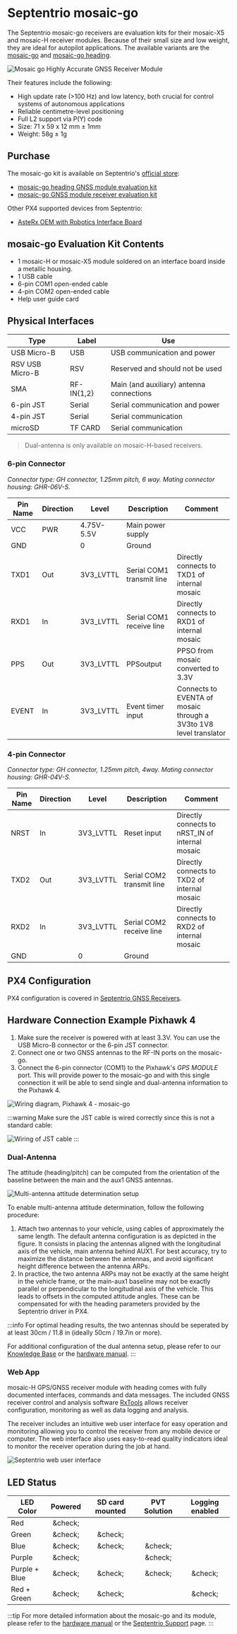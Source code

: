 # Septentrio mosaic-go

The Septentrio mosaic-go receivers are evaluation kits for their mosaic-X5 and mosaic-H receiver modules.
Because of their small size and low weight, they are ideal for autopilot applications.
The available variants are the [mosaic-go](https://www.septentrio.com/en/products/gps/gnss-receiver-modules/mosaic-go-evaluation-kit)
and [mosaic-go heading](https://www.septentrio.com/en/products/gps/gnss-receiver-modules/mosaic-h-evaluation-kit).

![Mosaic go Highly Accurate GNSS Receiver Module](../../assets/hardware/gps/septentrio_sbf/mosaic-go.png)

Their features include the following:

- High update rate (>100 Hz) and low latency, both crucial for control systems of autonomous applications
- Reliable centimetre-level positioning
- Full L2 support via P(Y) code
- Size: 71 x 59 x 12 mm ± 1mm
- Weight: 58g ± 1g

## Purchase

The mosaic-go kit is available on Septentrio's [official store](https://web.septentrio.com/l/858493/2022-04-19/xgrnz):

- [mosaic-go heading GNSS module evaluation kit](https://web.septentrio.com/l/858493/2022-04-19/xgrp9)
- [mosaic-go GNSS module receiver evaluation kit](https://web.septentrio.com/l/858493/2022-04-19/xgrpd)

Other PX4 supported devices from Septentrio:

- [AsteRx OEM with Robotics Interface Board](../gps_compass/septentrio_asterx-rib.md)

## mosaic-go Evaluation Kit Contents

- 1 mosaic-H or mosaic-X5 module soldered on an interface board inside a metallic housing.
- 1 USB cable
- 6-pin COM1 open-ended cable
- 4-pin COM2 open-ended cable
- Help user guide card

## Physical Interfaces

| Type            | Label          | Use                                                         |
| --------------- | -------------- | ----------------------------------------------------------- |
| USB Micro-B     | USB            | USB communication and power                                 |
| RSV USB Micro-B | RSV            | Reserved and should not be used                             |
| SMA             | RF-IN\{1,2\} | Main (and auxiliary) antenna connections |
| 6-pin JST       | Serial         | Serial communication and power                              |
| 4-pin JST       | Serial         | Serial communication                                        |
| microSD         | TF CARD        | Serial communication                                        |

> Dual-antenna is only available on mosaic-H-based receivers.

### 6-pin Connector

_Connector type: GH connector, 1.25mm pitch, 6 way. Mating connector housing: GHR-06V-S._

| Pin Name | Direction | Level                                      | Description               | Comment                                                           |
| -------- | --------- | ------------------------------------------ | ------------------------- | ----------------------------------------------------------------- |
| VCC      | PWR       | 4.75V-5.5V | Main power supply         |                                                                   |
| GND      |           | 0                                          | Ground                    |                                                                   |
| TXD1     | Out       | 3V3_LVTTL             | Serial COM1 transmit line | Directly connects to TXD1 of internal mosaic                      |
| RXD1     | In        | 3V3_LVTTL             | Serial COM1 receive line  | Directly connects to RXD1 of internal mosaic                      |
| PPS      | Out       | 3V3_LVTTL             | PPSoutput                 | PPSO from mosaic converted to 3.3V                |
| EVENT    | In        | 3V3_LVTTL             | Event timer input         | Connects to EVENTA of mosaic through a 3V3to 1V8 level translator |

### 4-pin Connector

_Connector type: GH connector, 1.25mm pitch, 4way. Mating connector housing: GHR-04V-S._

| Pin Name | Direction | Level                          | Description               | Comment                                                              |
| -------- | --------- | ------------------------------ | ------------------------- | -------------------------------------------------------------------- |
| NRST     | In        | 3V3_LVTTL | Reset input               | Directly connects to nRST_IN of internal mosaic |
| TXD2     | Out       | 3V3_LVTTL | Serial COM2 transmit line | Directly connects to TXD2 of internal mosaic                         |
| RXD2     | In        | 3V3_LVTTL | Serial COM2 receive line  | Directly connects to RXD2 of internal mosaic                         |
| GND      |           | 0                              | Ground                    |                                                                      |

## PX4 Configuration

PX4 configuration is covered in [Septentrio GNSS Receivers](../gps_compass/septentrio.md).

## Hardware Connection Example Pixhawk 4

1. Make sure the receiver is powered with at least 3.3V. You can use the USB Micro-B connector or the 6-pin JST connector.
2. Connect one or two GNSS antennas to the RF-IN ports on the mosaic-go.
3. Connect the 6-pin connector (COM1) to the Pixhawk's _GPS MODULE_ port.
   This will provide power to the mosaic-go and with this single connection it will be able to send single and dual-antenna
   information to the Pixhawk 4.

![Wiring diagram, Pixhawk 4 - mosaic-go](../../assets/hardware/gps/septentrio_sbf/mosaic-go_wiring.png "Wiring diagram, Pixhawk 4 - mosaic-go")

:::warning
Make sure the JST cable is wired correctly since this is not a standard cable:

![Wiring of JST cable](../../assets/hardware/gps/septentrio_sbf/jst_cable.png)
:::

### Dual-Antenna

The attitude (heading/pitch) can be computed from the orientation of the baseline between the main and the aux1 GNSS antennas.

![Multi-antenna attitude determination setup](../../assets/hardware/gps/septentrio_sbf/multi-antenna_attitude_setup.png)

To enable multi-antenna attitude determination, follow the following procedure:

1. Attach two antennas to your vehicle, using cables of approximately the same length.
   The default antenna configuration is as depicted in the figure.
   It consists in placing the antennas aligned with the longitudinal axis of the vehicle, main antenna behind AUX1.
   For best accuracy, try to maximize the distance between the antennas, and avoid significant height difference between the antenna ARPs.
2. In practice, the two antenna ARPs may not be exactly at the same height in the vehicle frame, or the main-aux1 baseline may not be exactly parallel or perpendicular to the longitudinal axis of the vehicle.
   This leads to offsets in the computed attitude angles.
   These can be compensated for with the heading parameters provided by the Septentrio driver in PX4.

:::info
For optimal heading results, the two antennas should be seperated by at least 30cm / 11.8 in (ideally 50cm / 19.7in or more).

For additional configuration of the dual antenna setup, please refer to our [Knowledge Base](https://support.septentrio.com/l/858493/2022-04-19/xgrqd) or the [hardware manual](https://web.septentrio.com/l/858493/2022-04-19/xgrql).
:::

### Web App

mosaic-H GPS/GNSS receiver module with heading comes with fully documented interfaces, commands and data messages.
The included GNSS receiver control and analysis software [RxTools](https://web.septentrio.com/l/858493/2022-04-19/xgrqp) allows receiver configuration, monitoring as well as data logging and analysis.

The receiver includes an intuitive web user interface for easy operation and monitoring allowing you to control the receiver from any mobile device or computer.
The web interface also uses easy-to-read quality indicators ideal to monitor the receiver operation during the job at hand.

![Septentrio web user interface](../../assets/hardware/gps/septentrio_sbf/septentrio_mosaic_a5_h_t_clas_gnss_module_receiverwebui.png)

## LED Status

| LED Color     |              Powered             |          SD card mounted         |           PVT Solution           |          Logging enabled         |
| ------------- | :------------------------------: | :------------------------------: | :------------------------------: | :------------------------------: |
| Red           | &amp;check;️ |                                  |                                  |                                  |
| Green         | &amp;check;️ | &amp;check;️ |                                  |                                  |
| Blue          | &amp;check;️ | &amp;check;️ | &amp;check;️ |                                  |
| Purple        | &amp;check;️ |                                  | &amp;check;️ |                                  |
| Purple + Blue | &amp;check;️ | &amp;check;️ | &amp;check;️ | &amp;check;️ |
| Red + Green   | &amp;check;️ | &amp;check;️ |                                  | &amp;check;️ |

:::tip
For more detailed information about the mosaic-go and its module, please refer to the [hardware manual](https://web.septentrio.com/l/858493/2022-04-19/xgrrd) or the [Septentrio Support](https://support.septentrio.com/l/858493/2022-04-19/xgrrl) page.
:::
